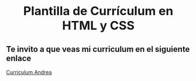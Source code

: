 #  **<h3 align="center">  Plantilla de Currículum en HTML y CSS </h3>**

## Te invito a que veas mi curriculum en el siguiente enlace 

[Curriculum Andrea](https://andylo2097.github.io/)
